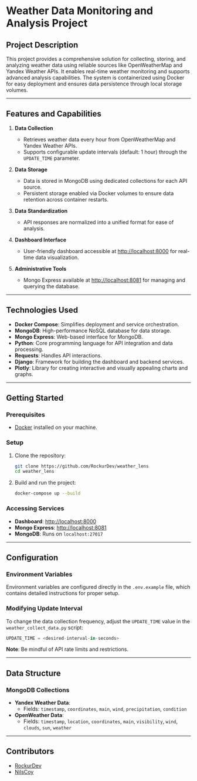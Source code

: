 # Weather Data Monitoring and Analysis Project

## Project Description
This project provides a comprehensive solution for collecting, storing, and analyzing weather data using reliable sources like OpenWeatherMap and Yandex Weather APIs. It enables real-time weather monitoring and supports advanced analysis capabilities. The system is containerized using Docker for easy deployment and ensures data persistence through local storage volumes.

---

## Features and Capabilities

1. **Data Collection**
   - Retrieves weather data every hour from OpenWeatherMap and Yandex Weather APIs.
   - Supports configurable update intervals (default: 1 hour) through the `UPDATE_TIME` parameter.

2. **Data Storage**
   - Data is stored in MongoDB using dedicated collections for each API source.
   - Persistent storage enabled via Docker volumes to ensure data retention across container restarts.

3. **Data Standardization**
   - API responses are normalized into a unified format for ease of analysis.

4. **Dashboard Interface**
   - User-friendly dashboard accessible at [http://localhost:8000](http://localhost:8000) for real-time data visualization.

5. **Administrative Tools**
   - Mongo Express available at [http://localhost:8081](http://localhost:8081) for managing and querying the database.

---

## Technologies Used
- **Docker Compose**: Simplifies deployment and service orchestration.
- **MongoDB**: High-performance NoSQL database for data storage.
- **Mongo Express**: Web-based interface for MongoDB.
- **Python**: Core programming language for API integration and data processing.
- **Requests**: Handles API interactions.
- **Django**: Framework for building the dashboard and backend services.
- **Plotly**: Library for creating interactive and visually appealing charts and graphs.

---

## Getting Started

### Prerequisites
- [Docker](https://www.docker.com/) installed on your machine.

### Setup
1. Clone the repository:
   ```bash
   git clone https://github.com/RockurDev/weather_lens
   cd weather_lens
   ```

2. Build and run the project:
   ```bash
   docker-compose up --build
   ```

### Accessing Services
- **Dashboard**: [http://localhost:8000](http://localhost:8000)
- **Mongo Express**: [http://localhost:8081](http://localhost:8081)
- **MongoDB**: Runs on `localhost:27017`

---

## Configuration
### Environment Variables
Environment variables are configured directly in the `.env.example` file, which contains detailed instructions for proper setup.

### Modifying Update Interval
To change the data collection frequency, adjust the `UPDATE_TIME` value in the `weather_collect_data.py` script:
```python
UPDATE_TIME = <desired-interval-in-seconds>
```
**Note**: Be mindful of API rate limits and restrictions.

---

## Data Structure
### MongoDB Collections
- **Yandex Weather Data**:
  - Fields: `timestamp`, `coordinates`, `main`, `wind`, `precipitation`, `condition`
- **OpenWeather Data**:
  - Fields: `timestamp`, `location`, `coordinates`, `main`, `visibility`, `wind`, `clouds`, `sun`, `weather`

---

## Contributors
- [RockurDev](https://github.com/RockurDev)
- [NilsCoy](https://github.com/NilsCoy)

